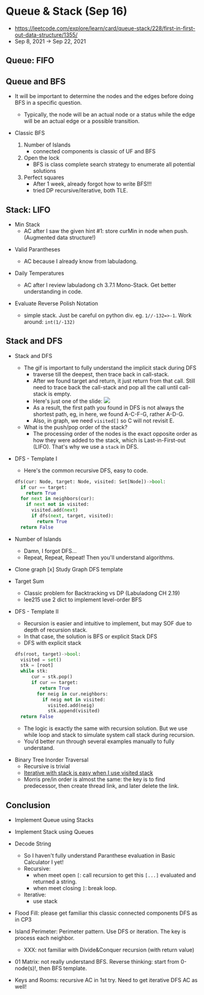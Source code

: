 # Queue & Stack (Sep 16)

- https://leetcode.com/explore/learn/card/queue-stack/228/first-in-first-out-data-structure/1355/
- Sep 8, 2021 -> Sep 22, 2021

## Queue: FIFO

## Queue and BFS

- It will be important to determine the nodes and the edges before doing BFS in a specific question.

  - Typically, the node will be an actual node or a status while the edge will be an actual edge or a possible transition.

- Classic BFS
  1. Number of Islands
     - connected components is classic of UF and BFS
  2. Open the lock
     - BFS is class complete search strategy to enumerate all potential solutions
  3. Perfect squares
     - After 1 week, already forgot how to write BFS!!!
     - tried DP recursive/iterative, both TLE.

## Stack: LIFO

- Min Stack
  - AC after I saw the given hint #1: store curMin in node when push. (Augmented data structure!)

* Valid Parantheses

  - AC because I already know from labuladong.

* Daily Temperatures

  - AC after I review labuladong ch 3.7.1 Mono-Stack. Get better understanding in code.

* Evaluate Reverse Polish Notation
  - simple stack. Just be careful on python div. eg. `1//-132=>-1`. Work around: `int(1/-132)`

## Stack and DFS

- Stack and DFS

  - The gif is important to fully understand the implicit stack during DFS
    - traverse till the deepest, then trace back in call-stack.
    - After we found target and return, it just return from that call. Still need to trace back the call-stack and pop all the call until call-stack is empty.
    - Here's just one of the slide: ![](../../assets/leet-explore-stack-dfs-1.png)
    - As a result, the first path you found in DFS is not always the shortest path, eg, in here, we found A-C-F-G, rather A-D-G.
    - Also, in graph, we need `visited[]` so C will not revisit E.

  * What is the push/pop order of the stack?
    - The processing order of the nodes is the exact opposite order as how they were added to the stack, which is Last-in-First-out (LIFO). That's why we use a `stack` in DFS.

- DFS - Template I

  - Here's the common recursive DFS, easy to code.

  ```python
  dfs(cur: Node, target: Node, visited: Set[Node])->bool:
    if cur == target:
      return True
    for next in neighbors(cur):
      if next not in visited:
        visited.add(next)
        if dfs(next, target, visited):
          return True
    return False
  ```

- Number of Islands

  - Damn, I forgot DFS...
  - Repeat, Repeat, Repeat! Then you'll understand algorithms.

- Clone graph
  [x] Study Graph DFS template

- Target Sum

  - Classic problem for Backtracking vs DP (Labuladong CH 2.19)
  - lee215 use 2 dict to implement level-order BFS

- DFS - Template II

  - Recursion is easier and intuitive to implement, but may SOF due to depth of recursion stack.
  - In that case, the solution is BFS or explicit Stack DFS

  * DFS with explicit stack

  ```python
  dfs(root, target)->bool:
    visited = set()
    stk = [root]
    while stk:
        cur = stk.pop()
        if cur == target:
           return True
          for neig in cur.neighbors:
            if neig not in visited:
              visited.add(neig)
              stk.append(visited)
    return False
  ```

  - The logic is exactly the same with recursion solution. But we use while loop and stack to simulate system call stack during recursion.
  - You'd better run through several examples manually to fully understand.

* Binary Tree Inorder Traversal
  - Recursive is trivial
  - [Iterative with stack is easy when I use visited stack](<https://leetcode.com/problems/binary-tree-inorder-traversal/discuss/31228/Simple-Python-iterative-solution-by-using-a-visited-flag-O(n)-56ms>)
  - Morris pre/in order is almost the same: the key is to find predecessor, then create thread link, and later delete the link.

## Conclusion

- Implement Queue using Stacks

* Implement Stack using Queues
* Decode String

  - So I haven't fully understand Paranthese evaluation in Basic Calculator I yet!
  - Recursive:
    - when meet open `[`: call recursion to get this `[...]` evaluated and returned a string.
    - when meet closing `]`: break loop.
  - Iterative:
    - use stack

* Flood Fill: please get familiar this classic connected components DFS as in CP3
* Island Perimeter: Perimeter pattern. Use DFS or iteration. The key is process each neighbor.
  - XXX: not familiar with Divide&Conquer recursion (with return value)
* 01 Matrix: not really understand BFS. Reverse thinking: start from 0-node(s)!, then BFS template.
* Keys and Rooms: recursive AC in 1st try. Need to get iterative DFS AC as well!
